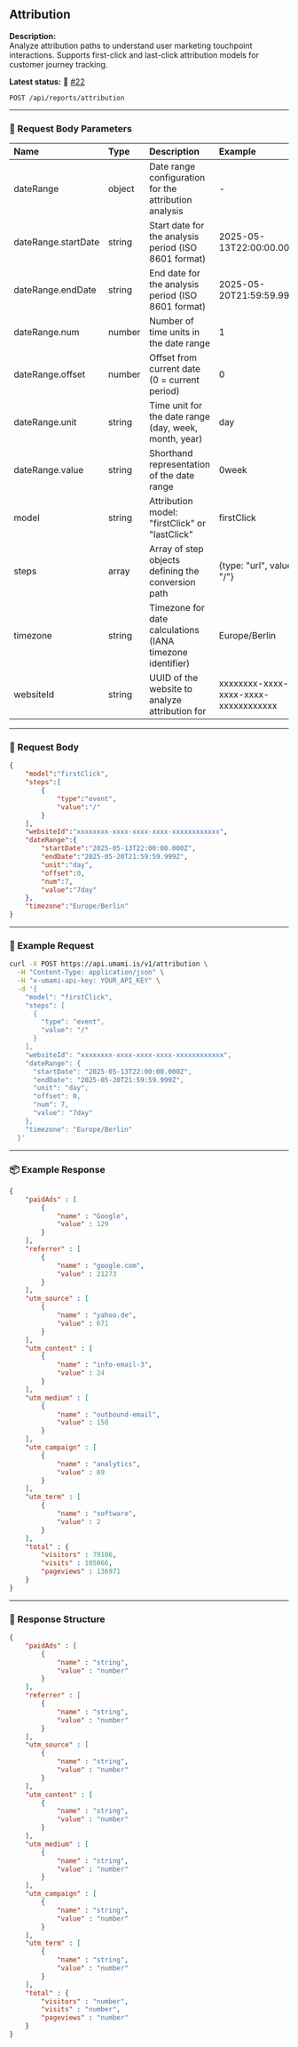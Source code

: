 ## Attribution
<!-- testable: true -->
**Description:**  
Analyze attribution paths to understand user marketing touchpoint interactions.
Supports first-click and last-click attribution models for customer journey tracking.

**Latest status:** <!--status-->🚨 [#22](https://github.com/ceviixx/umami-api-docs/issues/22)<!--status-end-->

```
POST /api/reports/attribution
```

---

### 📩 Request Body Parameters
| Name               | Type              | Description                                                 | Example             | Required |
| :----------------- | :---------------- | :---------------------------------------------------------- | :------------------ | :------: |
| dateRange          | object            | Date range configuration for the attribution analysis       | -                   | yes      |
| dateRange.startDate| string            | Start date for the analysis period (ISO 8601 format)       | 2025-05-13T22:00:00.000Z| yes  |
| dateRange.endDate  | string            | End date for the analysis period (ISO 8601 format)         | 2025-05-20T21:59:59.999Z| yes  |
| dateRange.num      | number            | Number of time units in the date range                     | 1                   | yes      |
| dateRange.offset   | number            | Offset from current date (0 = current period)              | 0                   | yes      |
| dateRange.unit     | string            | Time unit for the date range (day, week, month, year)      | day                 | yes      |
| dateRange.value    | string            | Shorthand representation of the date range                  | 0week               | yes      |
| model              | string            | Attribution model: "firstClick" or "lastClick"             | firstClick          | yes      |
| steps              | array             | Array of step objects defining the conversion path          | {type: "url", value: "/"}| yes |
| timezone           | string            | Timezone for date calculations (IANA timezone identifier)  | Europe/Berlin       | yes      |
| websiteId          | string            | UUID of the website to analyze attribution for             | xxxxxxxx-xxxx-xxxx-xxxx-xxxxxxxxxxxx          | yes      |

---

### 📨 Request Body
```json
{
    "model":"firstClick",
    "steps":[
        {
            "type":"event",
            "value":"/"
        }
    ],
    "websiteId":"xxxxxxxx-xxxx-xxxx-xxxx-xxxxxxxxxxxx",
    "dateRange":{
        "startDate":"2025-05-13T22:00:00.000Z",
        "endDate":"2025-05-20T21:59:59.999Z",
        "unit":"day",
        "offset":0,
        "num":7,
        "value":"7day"
    },
    "timezone":"Europe/Berlin"
}
```

---

### 🔁 Example Request
```bash
curl -X POST https://api.umami.is/v1/attribution \
  -H "Content-Type: application/json" \
  -H "x-umami-api-key: YOUR_API_KEY" \
  -d '{
    "model": "firstClick",
    "steps": [
      {
        "type": "event",
        "value": "/"
      }
    ],
    "websiteId": "xxxxxxxx-xxxx-xxxx-xxxx-xxxxxxxxxxxx",
    "dateRange": {
      "startDate": "2025-05-13T22:00:00.000Z",
      "endDate": "2025-05-20T21:59:59.999Z",
      "unit": "day",
      "offset": 0,
      "num": 7,
      "value": "7day"
    },
    "timezone": "Europe/Berlin"
  }'
```

---

### 📦 Example Response
```json
{
    "paidAds" : [
        {
            "name" : "Google",
            "value" : 129
        }
    ],
    "referrer" : [
        {
            "name" : "google.com",
            "value" : 21273
        }
    ],
    "utm_source" : [
        {
            "name" : "yahoo.de",
            "value" : 671
        }
    ],
    "utm_content" : [
        {
            "name" : "info-email-3",
            "value" : 24
        }
    ],
    "utm_medium" : [
        {
            "name" : "outbound-email",
            "value" : 150
        }
    ],
    "utm_campaign" : [
        {
            "name" : "analytics",
            "value" : 69
        }
    ],
    "utm_term" : [
        {
            "name" : "software",
            "value" : 2
        }
    ],
    "total" : {
        "visitors" : 79106,
        "visits" : 105066,
        "pageviews" : 136971
    }
}
```

---

### 📘 Response Structure
```json
{
    "paidAds" : [
        {
            "name" : "string",
            "value" : "number"
        }
    ],
    "referrer" : [
        {
            "name" : "string",
            "value" : "number"
        }
    ],
    "utm_source" : [
        {
            "name" : "string",
            "value" : "number"
        }
    ],
    "utm_content" : [
        {
            "name" : "string",
            "value" : "number"
        }
    ],
    "utm_medium" : [
        {
            "name" : "string",
            "value" : "number"
        }
    ],
    "utm_campaign" : [
        {
            "name" : "string",
            "value" : "number"
        }
    ],
    "utm_term" : [
        {
            "name" : "string",
            "value" : "number"
        }
    ],
    "total" : {
        "visitors" : "number",
        "visits" : "number",
        "pageviews" : "number"
    }
}
```
